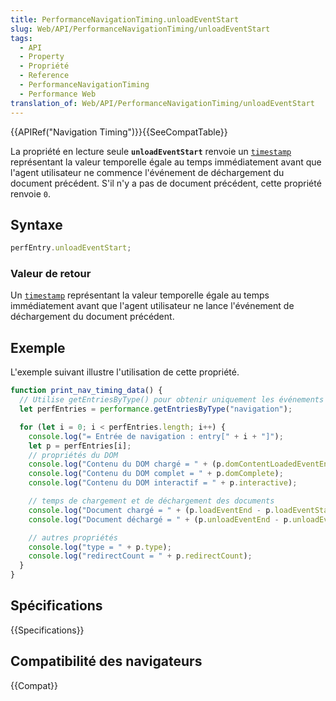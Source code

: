 ```yaml
---
title: PerformanceNavigationTiming.unloadEventStart
slug: Web/API/PerformanceNavigationTiming/unloadEventStart
tags:
  - API
  - Property
  - Propriété
  - Reference
  - PerformanceNavigationTiming
  - Performance Web
translation_of: Web/API/PerformanceNavigationTiming/unloadEventStart
---
```

{{APIRef("Navigation Timing")}}{{SeeCompatTable}}

La propriété en lecture seule **`unloadEventStart`** renvoie un [`timestamp`](/fr/docs/Web/API/DOMHighResTimeStamp) représentant la valeur temporelle égale au temps immédiatement avant que l'agent utilisateur ne commence l'événement de déchargement du document précédent. S'il n'y a pas de document précédent, cette propriété renvoie `0`.

## Syntaxe

```js
perfEntry.unloadEventStart;
```

### Valeur de retour

Un [`timestamp`](/fr/docs/Web/API/DOMHighResTimeStamp) représentant la valeur temporelle égale au temps immédiatement avant que l'agent utilisateur ne lance l'événement de déchargement du document précédent.

## Exemple

L'exemple suivant illustre l'utilisation de cette propriété.

```js
function print_nav_timing_data() {
  // Utilise getEntriesByType() pour obtenir uniquement les événements de type "navigation".
  let perfEntries = performance.getEntriesByType("navigation");

  for (let i = 0; i < perfEntries.length; i++) {
    console.log("= Entrée de navigation : entry[" + i + "]");
    let p = perfEntries[i];
    // propriétés du DOM
    console.log("Contenu du DOM chargé = " + (p.domContentLoadedEventEnd - p.domContentLoadedEventStart));
    console.log("Contenu du DOM complet = " + p.domComplete);
    console.log("Contenu du DOM interactif = " + p.interactive);

    // temps de chargement et de déchargement des documents
    console.log("Document chargé = " + (p.loadEventEnd - p.loadEventStart));
    console.log("Document déchargé = " + (p.unloadEventEnd - p.unloadEventStart));

    // autres propriétés
    console.log("type = " + p.type);
    console.log("redirectCount = " + p.redirectCount);
  }
}
```

## Spécifications

{{Specifications}}

## Compatibilité des navigateurs

{{Compat}}
